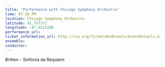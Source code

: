 ```yaml
---
title: 'Performance with Chicago Symphony Orchestra'
time: 07:29 PM
location: Chicago Symphony Orchestra
latitude: 41.757372
longitude: -87.6215208
performance_url: 
ticket_information_url: http://cso.org/TicketsAndEvents/EventDetails.aspx?eid=5594
ensemble: 
conductor: 
---
```

Britten - Sinfonia da Requiem